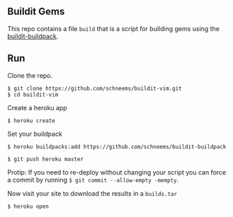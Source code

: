 ## Buildit Gems

This repo contains a file `build` that is a script for building gems using the [buildit-buildpack](https://github.com/schneems/buildit-buildpack).

## Run

Clone the repo.

```
$ git clone https://github.com/schneems/buildit-vim.git
$ cd buildit-vim
```

Create a heroku app

```
$ heroku create
```

Set your buildpack

```
$ heroku buildpacks:add https://github.com/schneems/buildit-buildpack
```


```
$ git push heroku master
```


Protip: If you need to re-deploy without changing your script you can force a commit by running `$ git commit --allow-empty -mempty`.

Now visit your site to download the results in a `builds.tar`

```
$ heroku open
```


